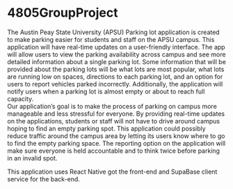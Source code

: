 # 4805GroupProject
The Austin Peay State University (APSU) Parking lot application is created to make parking easier for students and staff on the APSU campus. This application will have real-time updates on a user-friendly interface. The app will allow users to view the parking availability across campus and see more detailed information about a single parking lot. Some information that will be provided about the parking lots will be what lots are most popular, what lots are running low on spaces, directions to each parking lot, and an option for users to report vehicles parked incorrectly. Additionally, the application will notify users when a parking lot is almost empty or about to reach full capacity.      
Our application’s goal is to make the process of parking on campus more manageable and less stressful for everyone. By providing real-time updates on the applications, students or staff will not have to drive around campus hoping to find an empty parking spot. This application could possibly reduce traffic around the campus area by letting its users know where to go to find the empty parking space. The reporting option on the application will make sure everyone is held accountable and to think twice before parking in an invalid spot. 

This application uses React Native got the front-end and SupaBase client service for the back-end.

